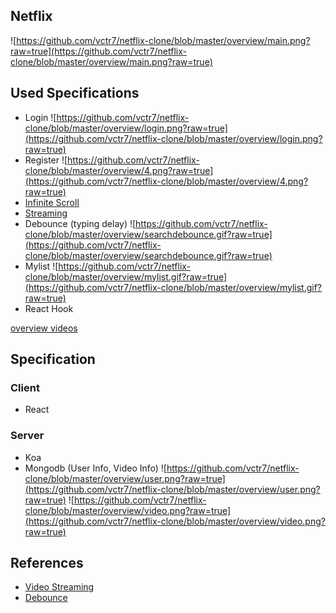## Netflix
![https://github.com/vctr7/netflix-clone/blob/master/overview/main.png?raw=true](https://github.com/vctr7/netflix-clone/blob/master/overview/main.png?raw=true)

## Used Specifications
- Login
![https://github.com/vctr7/netflix-clone/blob/master/overview/login.png?raw=true](https://github.com/vctr7/netflix-clone/blob/master/overview/login.png?raw=true)
- Register
![https://github.com/vctr7/netflix-clone/blob/master/overview/4.png?raw=true](https://github.com/vctr7/netflix-clone/blob/master/overview/4.png?raw=true)
- [Infinite Scroll](https://drive.google.com/file/d/1k2kyJIsqjy21Nq1yUXn3zrUVfX6An7y6/view?usp=sharing)
- [Streaming](https://drive.google.com/file/d/15YhIP8tls-5_RX0zoacNIwOdESQ3Qtqd/view?usp=sharing)
- Debounce (typing delay)
![https://github.com/vctr7/netflix-clone/blob/master/overview/searchdebounce.gif?raw=true](https://github.com/vctr7/netflix-clone/blob/master/overview/searchdebounce.gif?raw=true)
- Mylist
![https://github.com/vctr7/netflix-clone/blob/master/overview/mylist.gif?raw=true](https://github.com/vctr7/netflix-clone/blob/master/overview/mylist.gif?raw=true)
- React Hook

[overview videos](https://drive.google.com/drive/folders/167PenUAr3xdfL_ccGouGtlOtiNY3T6Rp)

## Specification

### Client
- React

### Server
- Koa
- Mongodb (User Info, Video Info)
![https://github.com/vctr7/netflix-clone/blob/master/overview/user.png?raw=true](https://github.com/vctr7/netflix-clone/blob/master/overview/user.png?raw=true)
![https://github.com/vctr7/netflix-clone/blob/master/overview/video.png?raw=true](https://github.com/vctr7/netflix-clone/blob/master/overview/video.png?raw=true)

## References
- [Video Streaming](https://dev.to/abdisalan_js/how-to-code-a-video-streaming-server-using-nodejs-2o0)
- [Debounce](https://ithub.tistory.com/319)
